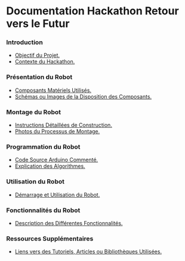 <h1 align="left">Documentation Hackathon Retour vers le Futur</h1>

<h3>Introduction</h3>
<ul>
  <li><a href="./01-Introduction.html#objectif-du-projet">Objectif du Projet.</a></li>
  <li><a href="./01-Introduction.html#contexte-du-hackathon">Contexte du Hackathon.</a></li>
</ul>
  
<h3>Présentation du Robot</h3>
<ul>
  <li><a href="./02-Présentation-Robot.html#composants-matériels-utilisés">Composants Matériels Utilisés.</a></li>
  <li><a href="./02-Présentation-Robot.html#schémas-ou-images-de-la-disposition-des-composants">Schémas ou Images de la Disposition des Composants.</a></li>
</ul>

<h3>Montage du Robot</h3>
<ul>
  <li><a href="./03-Montage-Robot.html#">Instructions Détaillées de Construction.</a></li>
  <li><a href="./03-Montage-Robot.html#">Photos du Processus de Montage.</a></li>
</ul>

<h3>Programmation du Robot</h3>
<ul>
  <li><a href="04-Programmation-Robot.html#">Code Source Arduino Commenté.</a></li>
  <li><a href="04-Programmation-Robot.html#">Explication des Algorithmes.</a></li>
</ul>

<h3>Utilisation du Robot</h3>
<ul>
  <li><a href="./05-Utilisation-Robot.html#">Démarrage et Utilisation du Robot.</a></li>
</ul>

<h3>Fonctionnalités du Robot</h3>
<ul>
  <li><a href="./06-Fonctionnalités-Robot.html#">Description des Différentes Fonctionnalités.</a></li>
</ul>

<h3>Ressources Supplémentaires</h3>
<ul>
  <li><a href="07-Ressources-Supplémentaires.html">Liens vers des Tutoriels, Articles ou Bibliothèques Utilisées.</a></li>
</ul>
